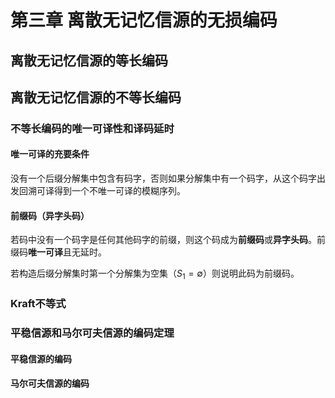 # 第三章 离散无记忆信源的无损编码

## 离散无记忆信源的等长编码

## 离散无记忆信源的不等长编码

### 不等长编码的唯一可译性和译码延时

#### 唯一可译的充要条件

没有一个后缀分解集中包含有码字，否则如果分解集中有一个码字，从这个码字出发回溯可译得到一个不唯一可译的模糊序列。

#### 前缀码（异字头码）

若码中没有一个码字是任何其他码字的前缀，则这个码成为**前缀码**或**异字头码**。前缀码**唯一可译**且无延时。

若构造后缀分解集时第一个分解集为空集（$S_1 = \emptyset$）则说明此码为前缀码。

### Kraft不等式

### 平稳信源和马尔可夫信源的编码定理

#### 平稳信源的编码



#### 马尔可夫信源的编码

